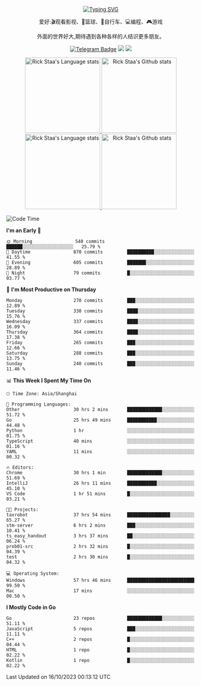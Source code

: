 <div align="center"> 

[![Typing SVG](https://readme-typing-svg.herokuapp.com?size=25&duration=2500&color=eeeeee&vCenter=true&width=200&height=40&lines=Hi+there+%F0%9F%91%8B%F0%9F%8F%BB;I'm+DanBai)](https://git.io/typing-svg)

爱好:🎬观看影视、🏀篮球、🚴自行车、💻编程、🎮游戏

外面的世界好大,期待遇到各种各样的人结识更多朋友。

[![Telegram Badge](https://img.shields.io/badge/-Telegram-blue?style=flat&logo=Telegram&logoColor=white)](https://t.me/danbai9420) 
[![](https://img.shields.io/badge/-Blog-brightgreen?style=flat&logo=Blogger&logoColor=white)](https://p00q.cn)
[![](https://img.shields.io/badge/-Email-red?style=flat&logo=Mail.Ru&logoColor=white)](mailto:danbai@88.com)
</div>

<!-- Light Mode -->
<div align="center"> 
<a href="https://github.com/anuraghazra/github-readme-stats#gh-light-mode-only">
<img height=200 src="https://github-readme-stats.vercel.app/api/top-langs/?username=danbai225&layout=compact&langs_count=10&hide_border=1&role=OWNER,COLLABORATOR#gh-light-mode-only" alt="Rick Staa's Language stats" />
</a>
<a href="https://github.com/anuraghazra/github-readme-stats#gh-light-mode-only">
<img height=200 src="https://github-readme-stats.vercel.app/api?username=danbai225&show_icons=true&count_private=true&line_height=28&hide_border=1&include_all_commits=true&card_width=450&role=OWNER,COLLABORATOR&exclude_repo=github-readme-stats#gh-light-mode-only" alt="Rick Staa's Github stats" />
</a>
</div>

<!-- Dark Mode -->
<div align="center"> 
<a href="https://github.com/anuraghazra/github-readme-stats#gh-dark-mode-only">
<img height=200 src="https://github-readme-stats.vercel.app/api/top-langs/?username=danbai225&layout=compact&langs_count=10&hide_border=1&role=OWNER,COLLABORATOR&theme=github_dark#gh-dark-mode-only" alt="Rick Staa's Language stats" />
</a>
<a href="https://github.com/anuraghazra/github-readme-stats#gh-dark-mode-only">
<img height=200 src="https://github-readme-stats.vercel.app/api?username=danbai225&show_icons=true&count_private=true&line_height=28&hide_border=1&include_all_commits=true&card_width=450&role=OWNER,COLLABORATOR&exclude_repo=github-readme-stats&theme=github_dark#gh-dark-mode-only" alt="Rick Staa's Github stats" />
</a>
</div>

<!--START_SECTION:waka-->
![Code Time](http://img.shields.io/badge/Code%20Time-1%2C281%20hrs%2026%20mins-blue)

**I'm an Early 🐤** 

```text
🌞 Morning                540 commits         ██████░░░░░░░░░░░░░░░░░░░   25.79 % 
🌆 Daytime                870 commits         ██████████░░░░░░░░░░░░░░░   41.55 % 
🌃 Evening                605 commits         ███████░░░░░░░░░░░░░░░░░░   28.89 % 
🌙 Night                  79 commits          █░░░░░░░░░░░░░░░░░░░░░░░░   03.77 % 
```
📅 **I'm Most Productive on Thursday** 

```text
Monday                   270 commits         ███░░░░░░░░░░░░░░░░░░░░░░   12.89 % 
Tuesday                  330 commits         ████░░░░░░░░░░░░░░░░░░░░░   15.76 % 
Wednesday                337 commits         ████░░░░░░░░░░░░░░░░░░░░░   16.09 % 
Thursday                 364 commits         ████░░░░░░░░░░░░░░░░░░░░░   17.38 % 
Friday                   265 commits         ███░░░░░░░░░░░░░░░░░░░░░░   12.66 % 
Saturday                 288 commits         ███░░░░░░░░░░░░░░░░░░░░░░   13.75 % 
Sunday                   240 commits         ███░░░░░░░░░░░░░░░░░░░░░░   11.46 % 
```


📊 **This Week I Spent My Time On** 

```text
🕑︎ Time Zone: Asia/Shanghai

💬 Programming Languages: 
Other                    30 hrs 2 mins       █████████████░░░░░░░░░░░░   51.72 % 
Go                       25 hrs 49 mins      ███████████░░░░░░░░░░░░░░   44.48 % 
Python                   1 hr                ░░░░░░░░░░░░░░░░░░░░░░░░░   01.75 % 
TypeScript               40 mins             ░░░░░░░░░░░░░░░░░░░░░░░░░   01.16 % 
YAML                     11 mins             ░░░░░░░░░░░░░░░░░░░░░░░░░   00.32 % 

🔥 Editors: 
Chrome                   30 hrs 1 min        █████████████░░░░░░░░░░░░   51.69 % 
IntelliJ                 26 hrs 11 mins      ███████████░░░░░░░░░░░░░░   45.10 % 
VS Code                  1 hr 51 mins        █░░░░░░░░░░░░░░░░░░░░░░░░   03.21 % 

🐱‍💻 Projects: 
taxrobot                 37 hrs 54 mins      ████████████████░░░░░░░░░   65.27 % 
stm-server               6 hrs 2 mins        ███░░░░░░░░░░░░░░░░░░░░░░   10.41 % 
ts_easy_handout          3 hrs 37 mins       ██░░░░░░░░░░░░░░░░░░░░░░░   06.24 % 
prob01-src               2 hrs 32 mins       █░░░░░░░░░░░░░░░░░░░░░░░░   04.39 % 
test                     2 hrs 30 mins       █░░░░░░░░░░░░░░░░░░░░░░░░   04.32 % 

💻 Operating System: 
Windows                  57 hrs 46 mins      █████████████████████████   99.50 % 
Mac                      17 mins             ░░░░░░░░░░░░░░░░░░░░░░░░░   00.50 % 
```

**I Mostly Code in Go** 

```text
Go                       23 repos            █████████████░░░░░░░░░░░░   51.11 % 
JavaScript               5 repos             ███░░░░░░░░░░░░░░░░░░░░░░   11.11 % 
C++                      2 repos             █░░░░░░░░░░░░░░░░░░░░░░░░   04.44 % 
HTML                     1 repo              █░░░░░░░░░░░░░░░░░░░░░░░░   02.22 % 
Kotlin                   1 repo              █░░░░░░░░░░░░░░░░░░░░░░░░   02.22 % 
```




 Last Updated on 16/10/2023 00:13:12 UTC
<!--END_SECTION:waka-->
